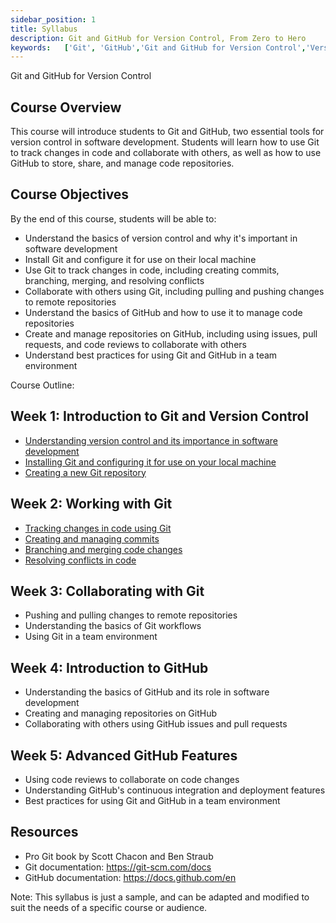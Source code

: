```yaml
---
sidebar_position: 1
title: Syllabus
description: Git and GitHub for Version Control, From Zero to Hero
keywords:   ['Git', 'GitHub','Git and GitHub for Version Control','Version Control','Git and GitHub']
---
```



Git and GitHub for Version Control

## Course Overview
This course will introduce students to Git and GitHub, two essential tools for version control in software development. Students will learn how to use Git to track changes in code and collaborate with others, as well as how to use GitHub to store, share, and manage code repositories.

## Course Objectives

By the end of this course, students will be able to:

- Understand the basics of version control and why it's important in software development
- Install Git and configure it for use on their local machine
- Use Git to track changes in code, including creating commits, branching, merging, and resolving conflicts
- Collaborate with others using Git, including pulling and pushing changes to remote repositories
- Understand the basics of GitHub and how to use it to manage code repositories
- Create and manage repositories on GitHub, including using issues, pull requests, and code reviews to collaborate with others
- Understand best practices for using Git and GitHub in a team environment

Course Outline:

## Week 1: Introduction to Git and Version Control
- [Understanding version control and its importance in software development](/git-and-github/introduction-to-git/understanding-version-control)
- [Installing Git and configuring it for use on your local machine](/git-and-github/introduction-to-git/install-git)
- [Creating a new Git repository](/git-and-github/introduction-to-git/creating-git-repository)

## Week 2: Working with Git
- [Tracking changes in code using Git](/git-and-github/working-with-git/tracking-changes)
- [Creating and managing commits](/git-and-github/working-with-git/create-marging-commit)
- [Branching and merging code changes](/git-and-github/working-with-git/merging-cod-changes)
- [Resolving conflicts in code](/git-and-github/working-with-git/conflict-resolve)

## Week 3: Collaborating with Git
- Pushing and pulling changes to remote repositories
- Understanding the basics of Git workflows
- Using Git in a team environment

## Week 4: Introduction to GitHub
- Understanding the basics of GitHub and its role in software development
- Creating and managing repositories on GitHub
- Collaborating with others using GitHub issues and pull requests

## Week 5: Advanced GitHub Features
- Using code reviews to collaborate on code changes
- Understanding GitHub's continuous integration and deployment features
- Best practices for using Git and GitHub in a team environment

## Resources
- Pro Git book by Scott Chacon and Ben Straub
- Git documentation: https://git-scm.com/docs
- GitHub documentation: https://docs.github.com/en

Note: This syllabus is just a sample, and can be adapted and modified to suit the needs of a specific course or audience.